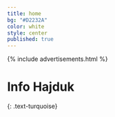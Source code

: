 ```yaml
---
title: home
bg: "#D2232A"
color: white
style: center
published: true
---
```


{% include advertisements.html %}

# **Info Hajduk**

{: .text-turquoise}

